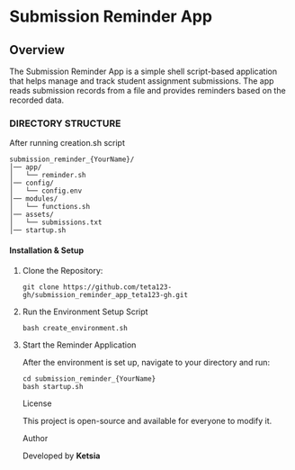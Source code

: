 # Submission Reminder App

## Overview

The Submission Reminder App is a simple shell script-based application that helps manage and track student assignment submissions. The app reads submission records from a file and provides reminders based on the recorded data.
### DIRECTORY STRUCTURE
   After running creation.sh script 
   ```
submission_reminder_{YourName}/
│── app/
│   └── reminder.sh
│── config/
│   └── config.env
│── modules/
│   └── functions.sh
│── assets/
│   └── submissions.txt
│── startup.sh
  ```
#### Installation & Setup

1. Clone the Repository:
   ```
   git clone https://github.com/teta123-gh/submission_reminder_app_teta123-gh.git
   ```
2. Run the Environment Setup Script
   ```
   bash create_environment.sh
   ```
3. Start the Reminder Application
   
   After the environment is set up, navigate to your directory and run:
   ```
   cd submission_reminder_{YourName}
   bash startup.sh
   ```
   License
   
   This project is open-source and available for everyone to modify it.
   
   Author
   
   Developed by **Ketsia**
